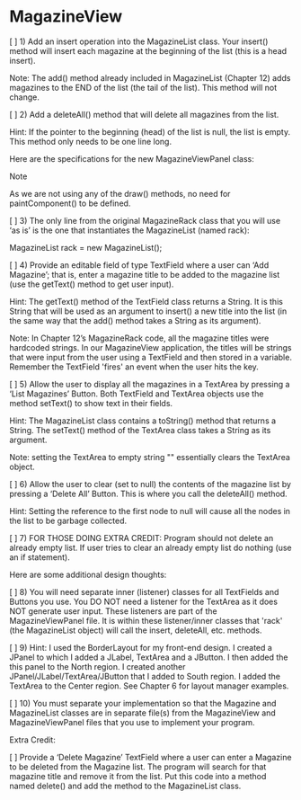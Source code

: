 # MagazineView

[ ] 1) Add an insert operation into the MagazineList class. Your insert() method will insert each magazine at the beginning of the list (this is a head insert).

Note: The add() method already included in MagazineList (Chapter 12) adds magazines to the END of the list (the tail of the list). This method will not change.

[ ] 2) Add a deleteAll() method that will delete all magazines from the list.

Hint: If the pointer to the beginning (head) of the list is null, the list is empty. This method only needs to be one line long.

Here are the specifications for the new MagazineViewPanel class: 


Note

As we are not using any of the draw() methods, no need for paintComponent() to be defined.

[ ] 3) The only line from the original MagazineRack class that you will use ‘as is’ is the one that instantiates the MagazineList (named rack):

MagazineList rack = new MagazineList();

[ ] 4) Provide an editable field of type TextField where a user can ‘Add Magazine’; that is, enter a magazine title to be added to the magazine list (use the getText() method to get user input).

Hint: The getText() method of the TextField class returns a String. It is this String that will be used as an argument to insert() a new title into the list (in the same way that the add() method takes a String as its argument).

Note: In Chapter 12’s MagazineRack code, all the magazine titles were hardcoded strings. In our MagazineView application, the titles will be strings that were input from the user using a TextField and then stored in a variable. Remember the TextField 'fires' an event when the user hits the <enter> key.

[ ] 5) Allow the user to display all the magazines in a TextArea by pressing a ‘List Magazines’ Button. Both TextField and TextArea objects use the method setText() to show text in their fields.

Hint: The MagazineList class contains a toString() method that returns a String. The setText() method of the TextArea class takes a String as its argument. 

Note: setting the TextArea to empty string "" essentially clears the TextArea object.

[ ] 6) Allow the user to clear (set to null) the contents of the magazine list by pressing a ‘Delete All’ Button. This is where you call the deleteAll() method. 

Hint: Setting the reference to the first node to null will cause all the nodes in the list to be garbage collected.

[ ] 7) FOR THOSE DOING EXTRA CREDIT: Program should not delete an already empty list. If user tries to clear an already empty list do nothing (use an if statement).

Here are some additional design thoughts: 


[ ] 8) You will need separate inner (listener) classes for all TextFields and Buttons you use. You DO NOT need a listener for the TextArea as it does NOT generate user input. These listeners are part of the MagazineViewPanel file. It is within these listener/inner classes that 'rack' (the MagazineList object) will call the insert, deleteAll, etc. methods.


[ ] 9) Hint: I used the BorderLayout for my front-end design. I created a JPanel to which I added a JLabel, TextArea and a JButton. I then added the this panel to the North region. I created another JPanel/JLabel/TextArea/JButton that I added to South region. I added the TextArea to the Center region. See Chapter 6 for layout manager examples. 


[ ] 10) You must separate your implementation so that the Magazine and MagazineList classes are in separate file(s) from the MagazineView and MagazineViewPanel files that you use to implement your program.

Extra Credit:

[ ] Provide a ‘Delete Magazine’ TextField where a user can enter a Magazine to be deleted from the Magazine list. The program will search for that magazine title and remove it from the list. Put this code into a method named delete() and add the method to the MagazineList class.
